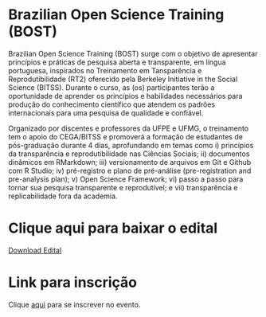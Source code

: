 # Brazilian Open Science Training (BOST)

Brazilian Open Science Training (BOST) surge com o objetivo de apresentar princípios e práticas de pesquisa aberta e transparente, em língua portuguesa, inspirados no Treinamento em Tansparência e Reprodutibilidade (RT2) oferecido pela Berkeley Initiative in the Social Science (BITSS). Durante o curso, as (os) participantes terão  a oportunidade de aprender os princípios e habilidades necessários para produção do conhecimento científico que atendem os padrões internacionais para uma pesquisa de qualidade e confiável.

Organizado por discentes e professores da UFPE e UFMG, o treinamento tem o apoio do CEGA/BITSS e promoverá a  formação de estudantes de pós-graduação durante 4 dias, aprofundando em temas como i) princípios da transparência e reprodutibilidade nas Ciências Sociais; ii) documentos dinâmicos em RMarkdown; iii) versionamento de arquivos em Git e Github com R Studio; iv) pré-registro e plano de pré-análise (pre-registration and pre-analysis plan); v) Open Science Framework; vi) passo a passo para tornar sua pesquisa transparente e reprodutível; e vii) transparência e replicabilidade fora da academia.


# Clique aqui para baixar o edital

[Download Edital](/pdf/edital.pdf)

# Link para inscrição


Clique [aqui](https://docs.google.com/forms/d/1_TNHPAkoEejj-My7uS-jkkk4q18hvBCnh7jLk_gIYAA/edit) para se inscrever no evento.
